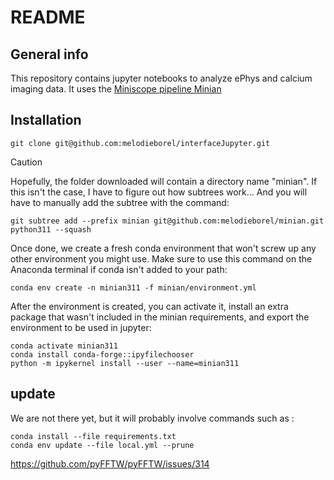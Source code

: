 
# README

## General info
This repository contains jupyter notebooks to analyze ePhys and calcium imaging data. It uses the [Miniscope pipeline Minian](https://github.com/melodieborel/minian)


## Installation

```
git clone git@github.com:melodieborel/interfaceJupyter.git
```


> [!CAUTION]
> Hopefully, the folder downloaded will contain a directory name "minian". If this isn't the case, I have to figure out how subtrees work...
And you will have to manually add the subtree with the command:
>
> ```
> git subtree add --prefix minian git@github.com:melodieborel/minian.git python311 --squash
> ```


Once done, we create a fresh conda environment that won't screw up any other environment you might use. Make sure to use this command on the Anaconda terminal if conda isn't added to your path:

```
conda env create -n minian311 -f minian/environment.yml
```


After the environment is created, you can activate it, install an extra package that wasn't included in the minian requirements, and export the environment to be used in jupyter:

```
conda activate minian311
conda install conda-forge::ipyfilechooser
python -m ipykernel install --user --name=minian311
```



## update

We are not there yet, but it will probably involve commands such as :

```
conda install --file requirements.txt
conda env update --file local.yml --prune
```


https://github.com/pyFFTW/pyFFTW/issues/314